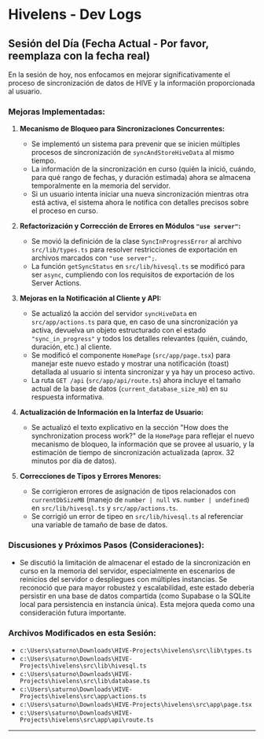 # Hivelens - Dev Logs

## Sesión del Día (Fecha Actual - Por favor, reemplaza con la fecha real)

En la sesión de hoy, nos enfocamos en mejorar significativamente el proceso de sincronización de datos de HIVE y la información proporcionada al usuario.

### Mejoras Implementadas:

1.  **Mecanismo de Bloqueo para Sincronizaciones Concurrentes:**

    - Se implementó un sistema para prevenir que se inicien múltiples procesos de sincronización de `syncAndStoreHiveData` al mismo tiempo.
    - La información de la sincronización en curso (quién la inició, cuándo, para qué rango de fechas, y duración estimada) ahora se almacena temporalmente en la memoria del servidor.
    - Si un usuario intenta iniciar una nueva sincronización mientras otra está activa, el sistema ahora le notifica con detalles precisos sobre el proceso en curso.

2.  **Refactorización y Corrección de Errores en Módulos `"use server"`:**

    - Se movió la definición de la clase `SyncInProgressError` al archivo `src/lib/types.ts` para resolver restricciones de exportación en archivos marcados con `"use server";`.
    - La función `getSyncStatus` en `src/lib/hivesql.ts` se modificó para ser `async`, cumpliendo con los requisitos de exportación de los Server Actions.

3.  **Mejoras en la Notificación al Cliente y API:**

    - Se actualizó la acción del servidor `syncHiveData` en `src/app/actions.ts` para que, en caso de una sincronización ya activa, devuelva un objeto estructurado con el estado `"sync_in_progress"` y todos los detalles relevantes (quién, cuándo, duración, etc.) al cliente.
    - Se modificó el componente `HomePage` (`src/app/page.tsx`) para manejar este nuevo estado y mostrar una notificación (toast) detallada al usuario si intenta sincronizar y ya hay un proceso activo.
    - La ruta `GET /api` (`src/app/api/route.ts`) ahora incluye el tamaño actual de la base de datos (`current_database_size_mb`) en su respuesta informativa.

4.  **Actualización de Información en la Interfaz de Usuario:**

    - Se actualizó el texto explicativo en la sección "How does the synchronization process work?" de la `HomePage` para reflejar el nuevo mecanismo de bloqueo, la información que se provee al usuario, y la estimación de tiempo de sincronización actualizada (aprox. 32 minutos por día de datos).

5.  **Correcciones de Tipos y Errores Menores:**
    - Se corrigieron errores de asignación de tipos relacionados con `currentDbSizeMB` (manejo de `number | null` vs. `number | undefined`) en `src/lib/hivesql.ts` y `src/app/actions.ts`.
    - Se corrigió un error de tipeo en `src/lib/hivesql.ts` al referenciar una variable de tamaño de base de datos.

### Discusiones y Próximos Pasos (Consideraciones):

- Se discutió la limitación de almacenar el estado de la sincronización en curso en la memoria del servidor, especialmente en escenarios de reinicios del servidor o despliegues con múltiples instancias. Se reconoció que para mayor robustez y escalabilidad, este estado debería persistir en una base de datos compartida (como Supabase o la SQLite local para persistencia en instancia única). Esta mejora queda como una consideración futura importante.

### Archivos Modificados en esta Sesión:

- `c:\Users\saturno\Downloads\HIVE-Projects\hivelens\src\lib\types.ts`
- `c:\Users\saturno\Downloads\HIVE-Projects\hivelens\src\lib\hivesql.ts`
- `c:\Users\saturno\Downloads\HIVE-Projects\hivelens\src\lib\database.ts`
- `c:\Users\saturno\Downloads\HIVE-Projects\hivelens\src\app\actions.ts`
- `c:\Users\saturno\Downloads\HIVE-Projects\hivelens\src\app\page.tsx`
- `c:\Users\saturno\Downloads\HIVE-Projects\hivelens\src\app\api\route.ts`

---
